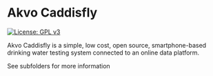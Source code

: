 Akvo Caddisfly
==============

[![License: GPL v3](https://img.shields.io/badge/License-GPL%20v3-blue.svg)](http://www.gnu.org/licenses/gpl-3.0)

Akvo Caddisfly is a simple, low cost, open source, smartphone-based drinking water testing system connected to an online data platform.

See subfolders for more information
